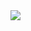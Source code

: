 
<a href="#mentorService" class="poster">
<img src="https://api.keepwork.com/storage/v0/siteFiles/1951/raw#画板 1.png"/>
</a>